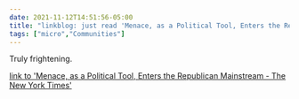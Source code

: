 ```yaml
---
date: 2021-11-12T14:51:56-05:00
title: "linkblog: just read 'Menace, as a Political Tool, Enters the Republican Mainstream - The New York Times'"
tags: ["micro","Communities"]
---
```

Truly frightening.
 
[link to 'Menace, as a Political Tool, Enters the Republican Mainstream - The New York Times'](https://www.nytimes.com/2021/11/12/us/politics/republican-violent-rhetoric.html)
